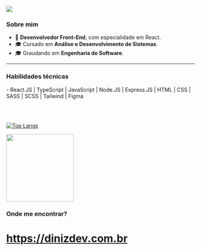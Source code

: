 ![](https://komarev.com/ghpvc/?username=dinizdv&color=006bed)

<h3>Sobre mim</h3>

- 🚀 **Desenvolvedor Front-End**, com especialidade em React.
- 🎓 Cursado em **Análise e Desenvolvimento de Sistemas**.
- 🎓 Graudando em **Engenharia de Software**.

<hr>

<h3>Habilidades técnicas</h3>
- React.JS | TypeScript | JavaScript | Node.JS | Express.JS | HTML | CSS | SASS | SCSS | Tailwind | Figma

<br/><br />

[![Top Langs](https://github-readme-stats.vercel.app/api/top-langs/?username=dinizdv&langs_count=4&theme=algolia&show_icons=true&layout=compact&langs_name=JavaScript,CSS&hide=Java,HTML,C%23)](https://github.com/anuraghazra/github-readme-stats)

<a href="https://github.com/dinizdv" title="Perfil do Diniz">
  <img height="180em" src="https://github-readme-stats.vercel.app/api?username=dinizdv&theme=holi&show_icons=true" />
</a>

<h3>Onde me encontrar?</h3>

# **https://dinizdev.com.br**
